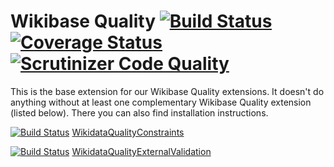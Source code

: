 # Wikibase Quality  [![Build Status](https://travis-ci.org/wikimedia/mediawiki-extensions-WikidataQuality.svg?branch=master)](https://travis-ci.org/wikimedia/mediawiki-extensions-WikidataQuality)  [![Coverage Status](https://coveralls.io/repos/wikimedia/mediawiki-extensions-WikidataQuality/badge.svg)](https://coveralls.io/r/wikimedia/mediawiki-extensions-WikidataQuality)  [![Scrutinizer Code Quality](https://scrutinizer-ci.com/g/wikimedia/mediawiki-extensions-WikidataQuality/badges/quality-score.png?b=master)](https://scrutinizer-ci.com/g/wikimedia/mediawiki-extensions-WikidataQuality/?branch=master)

This is the base extension for our Wikibase Quality extensions.
It doesn't do anything without at least one complementary Wikibase Quality extension (listed below).
There you can also find installation instructions.

[![Build Status](https://travis-ci.org/wikimedia/mediawiki-extensions-WikidataQualityConstraints.svg?branch=master)](https://travis-ci.org/wikimedia/mediawiki-extensions-WikidataQualityConstraints)
 [WikidataQualityConstraints](https://github.com/wikimedia/mediawiki-extensions-WikidataQualityConstraints)

[![Build Status](https://travis-ci.org/wikimedia/mediawiki-extensions-WikidataQualityExternalValidation.svg?branch=master)](https://travis-ci.org/wikimedia/mediawiki-extensions-WikidataQualityExternalValidation)
 [WikidataQualityExternalValidation](https://github.com/wikimedia/mediawiki-extensions-WikidataQualityExternalValidation)
